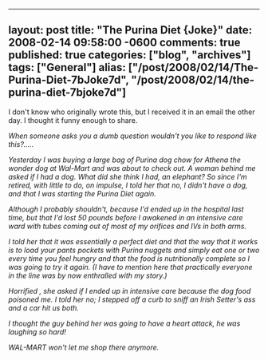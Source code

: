   ---
  layout: post
  title: "The Purina Diet {Joke}"
  date: 2008-02-14 09:58:00 -0600
  comments: true
  published: true
  categories: ["blog", "archives"]
  tags: ["General"]
  alias: ["/post/2008/02/14/The-Purina-Diet-7bJoke7d", "/post/2008/02/14/the-purina-diet-7bjoke7d"]
  ---
<!-- more -->
<p>
I don&#39;t know who originally wrote this, but I received it in an email the other day. I thought it funny enough to share. 
</p>
<p>
<em>When someone asks you a dumb question wouldn&#39;t you like to respond like this?.....</em> 
</p>
<p>
<em>Yesterday I was buying a large bag of Purina dog chow for Athena the wonder dog at Wal-Mart and was about to check out. A woman behind me asked if I had a dog. What did she think I had, an elephant? So since I&#39;m retired, with little to do, on impulse, I told her that no, I didn&#39;t have a dog, and that I was starting the Purina Diet again.</em> 
</p>
<p>
<em>Although I probably shouldn&#39;t, because I&#39;d ended up in the hospital last time, but that I&#39;d lost 50 pounds before I awakened in an intensive care ward with tubes coming out of most of my orifices and IVs in both arms.</em> 
</p>
<p>
<em>I told her that it was essentially a perfect diet and that the way that it works is to load your pants pockets with Purina nuggets and simply eat one or two every time you feel hungry and that the food is nutritionally complete so I was going to try it again. (I have to mention here that practically everyone in the line was by now enthralled with my story.)</em> 
</p>
<p>
<em>Horrified , she asked if I ended up in intensive care because the dog food poisoned me. I told her no; I stepped off a curb to sniff an Irish Setter&#39;s ass and a car hit us both.</em> 
</p>
<p>
<em>I thought the guy behind her was going to have a heart attack, he was laughing so hard!</em> 
</p>
<p>
<em>WAL-MART won&#39;t let me shop there anymore.</em> 
</p>
